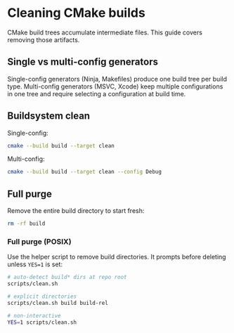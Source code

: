 <!--
File: docs/build/cleaning.md
Purpose: Explain how to clean CMake build artifacts.
-->

# Cleaning CMake builds

CMake build trees accumulate intermediate files. This guide covers removing
those artifacts.

## Single vs multi-config generators

Single-config generators (Ninja, Makefiles) produce one build tree per build
type. Multi-config generators (MSVC, Xcode) keep multiple configurations in one
tree and require selecting a configuration at build time.

## Buildsystem clean

Single-config:

```sh
cmake --build build --target clean
```

Multi-config:

```sh
cmake --build build --target clean --config Debug
```

## Full purge

Remove the entire build directory to start fresh:

```sh
rm -rf build
```

### Full purge (POSIX)

Use the helper script to remove build directories. It prompts before deleting
unless `YES=1` is set:

```sh
# auto-detect build* dirs at repo root
scripts/clean.sh

# explicit directories
scripts/clean.sh build build-rel

# non-interactive
YES=1 scripts/clean.sh
```

